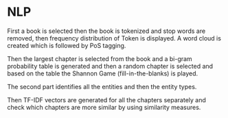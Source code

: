# NLP

First a book is selected then the book is tokenized and stop words are removed, then frequency distribution of Token is displayed. A word cloud is created which is followed by PoS tagging. 

Then the largest chapter is selected from the book and a bi-gram probability table is generated and then a random chapter is selected and based on the table the Shannon Game (fill-in-the-blanks) is played.

The second part identifies all the entities and then the entity types. 

Then TF-IDF vectors are generated for all the chapters separately and check which chapters are more similar by using similarity measures.



